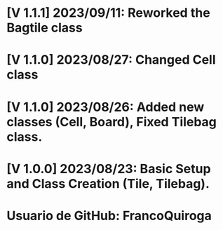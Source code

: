 # [V 1.1.1] 2023/09/11: Reworked the Bagtile class 
# [V 1.1.0] 2023/08/27: Changed Cell class
# [V 1.1.0] 2023/08/26: Added new classes (Cell, Board), Fixed Tilebag class.
# [V 1.0.0] 2023/08/23: Basic Setup and Class Creation (Tile, Tilebag).
# Usuario de GitHub: FrancoQuiroga 
